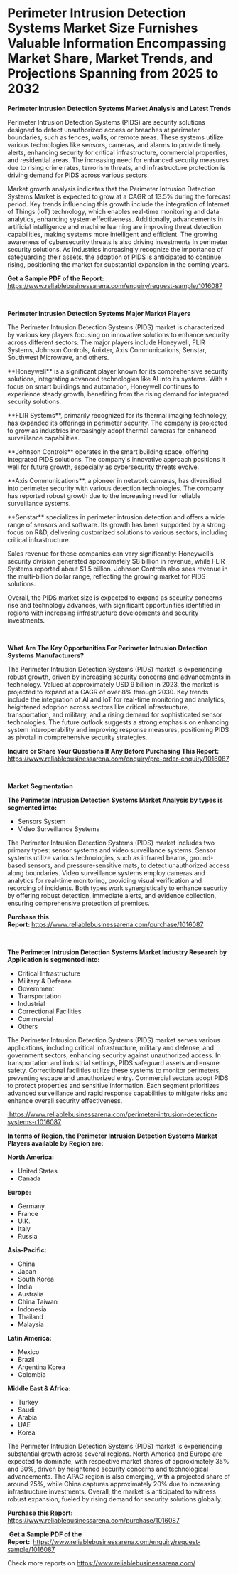 <p><h1>Perimeter Intrusion Detection Systems Market Size Furnishes Valuable Information Encompassing Market Share, Market Trends, and Projections Spanning from 2025 to 2032</h1></p><p><strong>Perimeter Intrusion Detection Systems Market Analysis and Latest Trends</strong></p>
<p><p>Perimeter Intrusion Detection Systems (PIDS) are security solutions designed to detect unauthorized access or breaches at perimeter boundaries, such as fences, walls, or remote areas. These systems utilize various technologies like sensors, cameras, and alarms to provide timely alerts, enhancing security for critical infrastructure, commercial properties, and residential areas. The increasing need for enhanced security measures due to rising crime rates, terrorism threats, and infrastructure protection is driving demand for PIDS across various sectors.</p><p>Market growth analysis indicates that the Perimeter Intrusion Detection Systems Market is expected to grow at a CAGR of 13.5% during the forecast period. Key trends influencing this growth include the integration of Internet of Things (IoT) technology, which enables real-time monitoring and data analytics, enhancing system effectiveness. Additionally, advancements in artificial intelligence and machine learning are improving threat detection capabilities, making systems more intelligent and efficient. The growing awareness of cybersecurity threats is also driving investments in perimeter security solutions. As industries increasingly recognize the importance of safeguarding their assets, the adoption of PIDS is anticipated to continue rising, positioning the market for substantial expansion in the coming years.</p></p>
<p><strong>Get a Sample PDF of the Report:&nbsp;</strong> <a href="https://www.reliablebusinessarena.com/enquiry/request-sample/1016087?utm_campaign=1990&utm_medium=2&utm_source=Github&utm_content=ia&utm_term=22022025&utm_id=perimeter-intrusion-detection-systems">https://www.reliablebusinessarena.com/enquiry/request-sample/1016087</a></p>
<p>&nbsp;</p>
<p><strong>Perimeter Intrusion Detection Systems Major Market Players</strong></p>
<p><p>The Perimeter Intrusion Detection Systems (PIDS) market is characterized by various key players focusing on innovative solutions to enhance security across different sectors. The major players include Honeywell, FLIR Systems, Johnson Controls, Anixter, Axis Communications, Senstar, Southwest Microwave, and others.</p><p>**Honeywell** is a significant player known for its comprehensive security solutions, integrating advanced technologies like AI into its systems. With a focus on smart buildings and automation, Honeywell continues to experience steady growth, benefiting from the rising demand for integrated security solutions.</p><p>**FLIR Systems**, primarily recognized for its thermal imaging technology, has expanded its offerings in perimeter security. The company is projected to grow as industries increasingly adopt thermal cameras for enhanced surveillance capabilities.</p><p>**Johnson Controls** operates in the smart building space, offering integrated PIDS solutions. The company's innovative approach positions it well for future growth, especially as cybersecurity threats evolve.</p><p>**Axis Communications**, a pioneer in network cameras, has diversified into perimeter security with various detection technologies. The company has reported robust growth due to the increasing need for reliable surveillance systems.</p><p>**Senstar** specializes in perimeter intrusion detection and offers a wide range of sensors and software. Its growth has been supported by a strong focus on R&D, delivering customized solutions to various sectors, including critical infrastructure.</p><p>Sales revenue for these companies can vary significantly: Honeywell’s security division generated approximately $8 billion in revenue, while FLIR Systems reported about $1.5 billion. Johnson Controls also sees revenue in the multi-billion dollar range, reflecting the growing market for PIDS solutions. </p><p>Overall, the PIDS market size is expected to expand as security concerns rise and technology advances, with significant opportunities identified in regions with increasing infrastructure developments and security investments.</p></p>
<p>&nbsp;</p>
<p><strong>What Are The Key Opportunities For Perimeter Intrusion Detection Systems Manufacturers?</strong></p>
<p><p>The Perimeter Intrusion Detection Systems (PIDS) market is experiencing robust growth, driven by increasing security concerns and advancements in technology. Valued at approximately USD 9 billion in 2023, the market is projected to expand at a CAGR of over 8% through 2030. Key trends include the integration of AI and IoT for real-time monitoring and analytics, heightened adoption across sectors like critical infrastructure, transportation, and military, and a rising demand for sophisticated sensor technologies. The future outlook suggests a strong emphasis on enhancing system interoperability and improving response measures, positioning PIDS as pivotal in comprehensive security strategies.</p></p>
<p><strong>Inquire or Share Your Questions If Any Before Purchasing This Report:</strong> <a href="https://www.reliablebusinessarena.com/enquiry/pre-order-enquiry/1016087?utm_campaign=1990&utm_medium=2&utm_source=Github&utm_content=ia&utm_term=22022025&utm_id=perimeter-intrusion-detection-systems">https://www.reliablebusinessarena.com/enquiry/pre-order-enquiry/1016087</a></p>
<p>&nbsp;</p>
<p><strong>Market Segmentation</strong></p>
<p><strong>The Perimeter Intrusion Detection Systems Market Analysis by types is segmented into:</strong></p>
<p><ul><li>Sensors System</li><li>Video Surveillance Systems</li></ul></p>
<p><p>The Perimeter Intrusion Detection Systems (PIDS) market includes two primary types: sensor systems and video surveillance systems. Sensor systems utilize various technologies, such as infrared beams, ground-based sensors, and pressure-sensitive mats, to detect unauthorized access along boundaries. Video surveillance systems employ cameras and analytics for real-time monitoring, providing visual verification and recording of incidents. Both types work synergistically to enhance security by offering robust detection, immediate alerts, and evidence collection, ensuring comprehensive protection of premises.</p></p>
<p><strong>Purchase this Report:&nbsp;</strong><a href="https://www.reliablebusinessarena.com/purchase/1016087?utm_campaign=1990&utm_medium=2&utm_source=Github&utm_content=ia&utm_term=22022025&utm_id=perimeter-intrusion-detection-systems">https://www.reliablebusinessarena.com/purchase/1016087</a></p>
<p>&nbsp;</p>
<p><strong>The Perimeter Intrusion Detection Systems Market Industry Research by Application is segmented into:</strong></p>
<p><ul><li>Critical Infrastructure</li><li>Military & Defense</li><li>Government</li><li>Transportation</li><li>Industrial</li><li>Correctional Facilities</li><li>Commercial</li><li>Others</li></ul></p>
<p><p>The Perimeter Intrusion Detection Systems (PIDS) market serves various applications, including critical infrastructure, military and defense, and government sectors, enhancing security against unauthorized access. In transportation and industrial settings, PIDS safeguard assets and ensure safety. Correctional facilities utilize these systems to monitor perimeters, preventing escape and unauthorized entry. Commercial sectors adopt PIDS to protect properties and sensitive information. Each segment prioritizes advanced surveillance and rapid response capabilities to mitigate risks and enhance overall security effectiveness.</p></p>
<p><a href="https://www.reliablebusinessarena.com/perimeter-intrusion-detection-systems-r1016087?utm_campaign=1990&utm_medium=2&utm_source=Github&utm_content=ia&utm_term=22022025&utm_id=perimeter-intrusion-detection-systems">&nbsp;https://www.reliablebusinessarena.com/perimeter-intrusion-detection-systems-r1016087</a></p>
<p><strong>In terms of Region, the Perimeter Intrusion Detection Systems Market Players available by Region are:</strong></p>
<p>
    <p> <strong> North America: </strong>
        <ul>
            <li>United States</li>
            <li>Canada</li>
        </ul>
        </p> 
    <p> <strong> Europe: </strong>
        <ul>
            <li>Germany</li>
            <li>France</li>
            <li>U.K.</li>
            <li>Italy</li>
            <li>Russia</li>
        </ul>
        </p> 
    <p> <strong> Asia-Pacific: </strong>
        <ul>
            <li>China</li>
            <li>Japan</li>
            <li>South Korea</li>
            <li>India</li>
            <li>Australia</li>
            <li>China Taiwan</li>
            <li>Indonesia</li>
            <li>Thailand</li>
            <li>Malaysia</li>
        </ul>
        </p> 
    <p> <strong> Latin America: </strong>
        <ul>
            <li>Mexico</li>
            <li>Brazil</li>
            <li>Argentina Korea</li>
            <li>Colombia</li>
        </ul>
        </p> 
    <p> <strong> Middle East & Africa: </strong>
        <ul>
            <li>Turkey</li>
            <li>Saudi</li>
            <li>Arabia</li>
            <li>UAE</li>
            <li>Korea</li>
        </ul>
    </p>
    </p>
<p><p>The Perimeter Intrusion Detection Systems (PIDS) market is experiencing substantial growth across several regions. North America and Europe are expected to dominate, with respective market shares of approximately 35% and 30%, driven by heightened security concerns and technological advancements. The APAC region is also emerging, with a projected share of around 25%, while China captures approximately 20% due to increasing infrastructure investments. Overall, the market is anticipated to witness robust expansion, fueled by rising demand for security solutions globally.</p></p>
<p><strong>Purchase this Report: </strong><a href="https://www.reliablebusinessarena.com/purchase/1016087?utm_campaign=1990&utm_medium=2&utm_source=Github&utm_content=ia&utm_term=22022025&utm_id=perimeter-intrusion-detection-systems">https://www.reliablebusinessarena.com/purchase/1016087</a></p>
<p>&nbsp;<strong>Get a Sample PDF of the Report:&nbsp;&nbsp;</strong><a href="https://www.reliablebusinessarena.com/enquiry/request-sample/1016087?utm_campaign=1990&utm_medium=2&utm_source=Github&utm_content=ia&utm_term=22022025&utm_id=perimeter-intrusion-detection-systems">https://www.reliablebusinessarena.com/enquiry/request-sample/1016087</a></p>
<p><strong></strong></p>
<p>Check more reports on <a href="https://www.reliablebusinessarena.com/?utm_campaign=1990&utm_medium=2&utm_source=Github&utm_content=ia&utm_term=22022025&utm_id=perimeter-intrusion-detection-systems">https://www.reliablebusinessarena.com/</a></p>